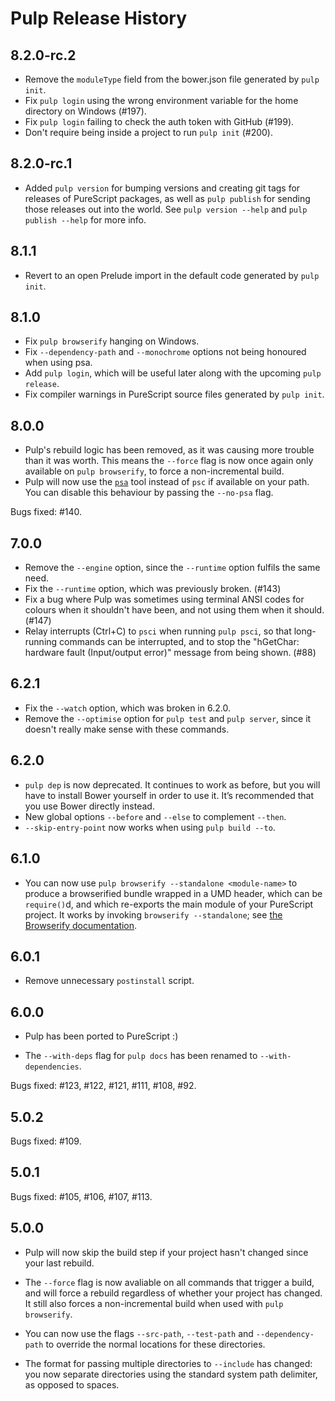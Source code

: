 # Pulp Release History

## 8.2.0-rc.2

* Remove the `moduleType` field from the bower.json file generated by `pulp
  init`.
* Fix `pulp login` using the wrong environment variable for the home directory
  on Windows (#197).
* Fix `pulp login` failing to check the auth token with GitHub (#199).
* Don't require being inside a project to run `pulp init` (#200).

## 8.2.0-rc.1

* Added `pulp version` for bumping versions and creating git tags for releases
  of PureScript packages, as well as `pulp publish` for sending those releases
  out into the world. See `pulp version --help` and `pulp publish --help` for
  more info.

## 8.1.1

* Revert to an open Prelude import in the default code generated by `pulp
  init`.

## 8.1.0

* Fix `pulp browserify` hanging on Windows.
* Fix `--dependency-path` and `--monochrome` options not being honoured
  when using psa.
* Add `pulp login`, which will be useful later along with the upcoming
  `pulp release`.
* Fix compiler warnings in PureScript source files generated by `pulp init`.

## 8.0.0

* Pulp's rebuild logic has been removed, as it was causing more
  trouble than it was worth. This means the `--force` flag is now once
  again only available on `pulp browserify`, to force a
  non-incremental build.
* Pulp will now use the
  [`psa`](https://github.com/natefaubion/purescript-psa) tool instead
  of `psc` if available on your path. You can disable this behaviour
  by passing the `--no-psa` flag.

Bugs fixed: #140.

## 7.0.0

* Remove the `--engine` option, since the `--runtime` option fulfils the same
  need.
* Fix the `--runtime` option, which was previously broken. (#143)
* Fix a bug where Pulp was sometimes using terminal ANSI codes for colours
  when it shouldn't have been, and not using them when it should. (#147)
* Relay interrupts (Ctrl+C) to `psci` when running `pulp psci`, so that
  long-running commands can be interrupted, and to stop the "hGetChar:
  hardware fault (Input/output error)" message from being shown. (#88)

## 6.2.1

* Fix the `--watch` option, which was broken in 6.2.0.
* Remove the `--optimise` option for `pulp test` and `pulp server`, since it
  doesn't really make sense with these commands.

## 6.2.0

* `pulp dep` is now deprecated. It continues to work as before, but
  you will have to install Bower yourself in order to use it. It’s
  recommended that you use Bower directly instead.
* New global options `--before` and `--else` to complement `--then`.
* `--skip-entry-point` now works when using `pulp build --to`.

## 6.1.0

* You can now use `pulp browserify --standalone <module-name>` to
  produce a browserified bundle wrapped in a UMD header, which can be
  `require()`d, and which re-exports the main module of your
  PureScript project. It works by invoking `browserify --standalone`;
  see
  [the Browserify documentation](https://github.com/substack/node-browserify#usage).

## 6.0.1

* Remove unnecessary `postinstall` script.

## 6.0.0

* Pulp has been ported to PureScript :)

* The `--with-deps` flag for `pulp docs` has been renamed to
  `--with-dependencies`.

Bugs fixed: #123, #122, #121, #111, #108, #92.

## 5.0.2

Bugs fixed: #109.

## 5.0.1

Bugs fixed: #105, #106, #107, #113.

## 5.0.0

* Pulp will now skip the build step if your project hasn't changed
  since your last rebuild.

* The `--force` flag is now avaliable on all commands that trigger a
  build, and will force a rebuild regardless of whether your project
  has changed. It still also forces a non-incremental build when
  used with `pulp browserify`.

* You can now use the flags `--src-path`, `--test-path` and
  `--dependency-path` to override the normal locations for these
  directories.

* The format for passing multiple directories to `--include` has
  changed: you now separate directories using the standard system path
  delimiter, as opposed to spaces.
